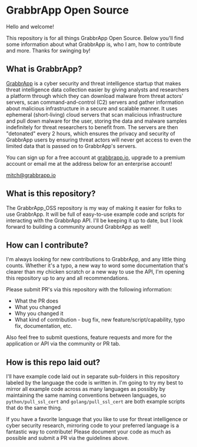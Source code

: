# GrabbrApp Open Source

Hello and welcome!

This repository is for all things GrabbrApp Open Source. Below you'll find some information about what GrabbrApp is, who I am, how to contribute and more. Thanks for swinging by!

## What is GrabbrApp?

[GrabbrApp](https://grabbrapp.io) is a cyber security and threat intelligence startup that makes threat intelligence data collection easier by giving analysts and researchers a platform through which they can download malware from threat actors' servers, scan command-and-control (C2) servers and gather information about malicious infrastructure in a secure and scalable manner. It uses ephemeral (short-living) cloud servers that scan malicious infrastructure and pull down malware for the user, storing the data and malware samples indefinitely for threat researchers to benefit from. The servers are then "detonated" every 2 hours, which ensures the privacy and security of GrabbrApp users by ensuring threat actors will never get access to even the limited data that is passed on to GrabbrApp's servers.

You can sign up for a free account at [grabbrapp.io](https://grabbrapp.io/signup), upgrade to a premium account or email me at the address below for an enterprise account!

mitch@grabbrapp.io

## What is this repository?

The GrabbrApp_OSS repository is my way of making it easier for folks to use GrabbrApp. It will be full of easy-to-use example code and scripts for interacting with the GrabbrApp API. I'll be keeping it up to date, but I look forward to building a community around GrabbrApp as well!

## How can I contribute?

I'm always looking for new contributions to GrabbrApp, and any little thing counts. Whether it's a typo, a new way to word some documentation that's clearer than my chicken scratch or a new way to use the API, I'm opening this repository up to any and all recommendations.

Please submit PR's via this repository with the following information:

- What the PR does
- What you changed
- Why you changed it
- What kind of contribution - bug fix, new feature/script/capability, typo fix, documentation, etc.

Also feel free to submit questions, feature requests and more for the application or API via the community or PR tab.

## How is this repo laid out?

I'll have example code laid out in separate sub-folders in this repository labeled by the language the code is written in. I'm going to try my best to mirror all example code across as many languages as possibly by maintaining the same naming conventions between languages, so `python/pull_ssl_cert` and `golang/pull_ssl_cert` are both example scripts that do the same thing.

If you have a favorite language that you like to use for threat intelligence or cyber security research, mirroring code to your preferred language is a fantastic way to contribute! Please document your code as much as possible and submit a PR via the guidelines above.